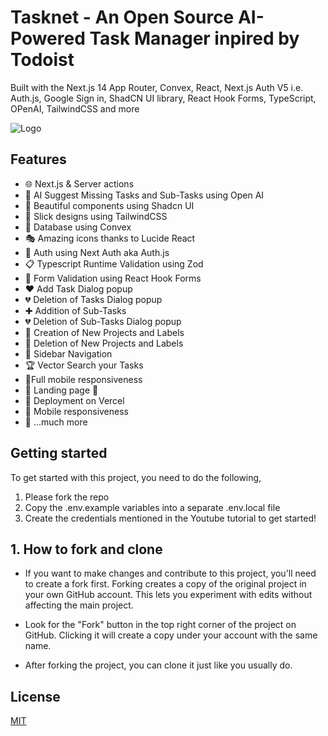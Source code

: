 # Tasknet - An Open Source AI-Powered Task Manager inpired by Todoist


Built with the Next.js 14 App Router, Convex, React, Next.js Auth V5 i.e. Auth.js, Google Sign in, ShadCN UI library, React Hook Forms, TypeScript, OPenAI, TailwindCSS and more


<img alt="Logo" src="https://raw.githubusercontent.com/aliasgarsogiawala/tasknest-ai/main/public/og-image.png">

## Features
- 🌐 Next.js & Server actions
- 🤖 AI Suggest Missing Tasks and Sub-Tasks using Open AI
- 🎨 Beautiful components using Shadcn UI
- 💅 Slick designs using TailwindCSS
- 🌟 Database using Convex
- 🎭 Amazing icons thanks to Lucide React
- 🔐 Auth using Next Auth aka Auth.js
- 📋 Typescript Runtime Validation using Zod
- 🚀 Form Validation using React Hook Forms
- ❤️ Add Task Dialog popup
- 💔 Deletion of Tasks Dialog popup
- ✚ Addition of Sub-Tasks
- 💔 Deletion of Sub-Tasks Dialog popup
- 📜 Creation of New Projects and Labels
- 📜 Deletion of New Projects and Labels
- 🔄 Sidebar Navigation
- 🏆 Vector Search your Tasks
 - 📱Full mobile responsiveness 
- 🛬 Landing page 🛬
- 🚀 Deployment on Vercel
- 📱 Mobile responsiveness
- 🎁 ...much more

## Getting started

To get started with this project, you need to do the following,
1. Please fork the repo
2. Copy the .env.example variables into a separate .env.local file
3. Create the credentials mentioned in the Youtube tutorial to get started!

## 1. How to fork and clone
- If you want to make changes and contribute to this project, you'll need to create a fork first.  Forking creates a copy of the original project in your own GitHub account. This lets you experiment with edits without affecting the main project.

- Look for the "Fork" button in the top right corner of the project on GitHub. Clicking it will create a copy under your account with the same name.


- After forking the project, you can clone it just like you usually do.


## License

[MIT](https://choosealicense.com/licenses/mit/)
